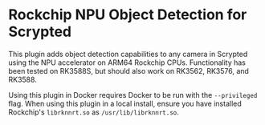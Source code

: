 # Rockchip NPU Object Detection for Scrypted

This plugin adds object detection capabilities to any camera in Scrypted using the NPU accelerator on ARM64 Rockchip CPUs. Functionality has been tested on RK3588S, but should also work on RK3562, RK3576, and RK3588.

Using this plugin in Docker requires Docker to be run with the `--privileged` flag. When using this plugin in a local install, ensure you have installed Rockchip's `librknnrt.so` as `/usr/lib/librknnrt.so`.